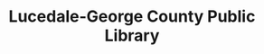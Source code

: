 ---
layout: repo
title: "Lucedale-George County Public Library"
id: 23523
permalink: repos/23523/
---